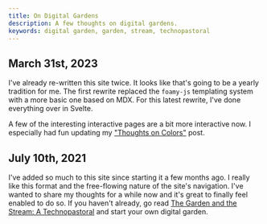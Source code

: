 ```yaml
---
title: On Digital Gardens
description: A few thoughts on digital gardens.
keywords: digital garden, garden, stream, technopastoral
---
```


## March 31st, 2023

I've already re-written this site twice. It looks like that's going to be a yearly tradition for me. The first rewrite replaced the `foamy-js` templating system with a more basic one based on MDX. For this latest
rewrite, I've done everything over in Svelte.

A few of the interesting interactive pages are a bit more interactive now. I especially had fun updating my ["Thoughts on Colors"](colors) post.

## July 10th, 2021

I've added so much to this site since starting it a few months ago. I really like this format and the free-flowing nature of the site's navigation. I've wanted to share my thoughts for a while now and it's great to finally feel enabled to do so. If you haven't already, go read [The Garden and the Stream: A Technopastoral][technopastoral] and start your own digital garden.

[technopastoral]: https://hapgood.us/2015/10/17/the-garden-and-the-stream-a-technopastoral/
